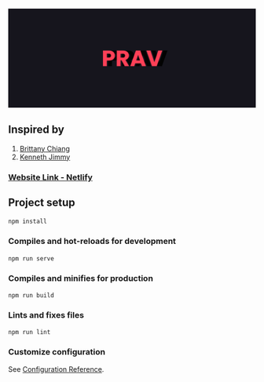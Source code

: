 <p align="center">
  <img src="./banner.png" />
</p>

## Inspired by
1. [Brittany Chiang](https://v4.brittanychiang.com/)
2. [Kenneth Jimmy](https://kenjimmy.me/)

### [Website Link - Netlify](https://prav-v2.netlify.app//)

## Project setup
```
npm install
```

### Compiles and hot-reloads for development
```
npm run serve
```

### Compiles and minifies for production
```
npm run build
```

### Lints and fixes files
```
npm run lint
```

### Customize configuration
See [Configuration Reference](https://cli.vuejs.org/config/).
